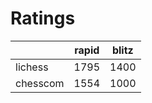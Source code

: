 # Ratings

|          | rapid | blitz |
|----------|-------|-------|
| lichess  | 1795 | 1400 |
| chesscom | 1554 | 1000 |
